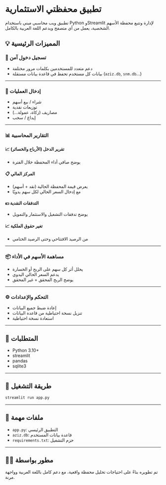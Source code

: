 
# تطبيق محفظتي الاستثمارية

تطبيق ويب محاسبي مبني باستخدام Python وStreamlit لإدارة وتتبع محفظة الأسهم الشخصية، يعمل من أي متصفح ويدعم اللغة العربية بالكامل.

## 💡 المميزات الرئيسية

### 🔐 تسجيل دخول آمن
- دعم متعدد للمستخدمين بكلمات مرور مختلفة
- بيانات كل مستخدم تحفظ في قاعدة بيانات مستقلة (`aziz.db`, `snm.db`...)

---

### 🧾 إدخال العمليات
- شراء / بيع أسهم
- توزيعات نقدية
- مصاريف (زكاة، عمولة...)
- إيداع / سحب

---

### 📊 التقارير المحاسبية

#### 📈 تقرير الدخل (الأرباح والخسائر)
- يوضح صافي أداء المحفظة خلال الفترة

#### 📋 المركز المالي
- يعرض قيمة المحفظة الحالية (نقد + أسهم)
- مع إدخال السعر الحالي لكل سهم يدويًا

#### 💵 التدفقات النقدية
- يوضح تدفقات التشغيل والاستثمار والتمويل

#### 📈 تغير حقوق الملكية
- من الرصيد الافتتاحي وحتى الرصيد الختامي

---

### 📦 مساهمة الأسهم في الأداء
- يحلل أثر كل سهم على الربح أو الخسارة
- يدعم السعر الحالي اليدوي
- يوضح الربح المحقق + غير المحقق

---

### ⚙️ التحكم والإعدادات
- إعادة ضبط جميع البيانات
- تنزيل نسخة احتياطية من قاعدة البيانات
- استعادة نسخة احتياطية

---

## 📝 المتطلبات

- Python 3.10+
- streamlit
- pandas
- sqlite3

---

## 🚀 طريقة التشغيل

```bash
streamlit run app.py
```

---

## 📁 ملفات مهمة

- `app.py`: التطبيق الرئيسي
- `aziz.db`: قاعدة بيانات المستخدم
- `requirements.txt`: حزم التشغيل

---

## 🧑‍💻 مطور بواسطة

تم تطويره بناءً على احتياجات تحليل محفظة واقعية، مع دعم كامل باللغة العربية وواجهة مرنة.

